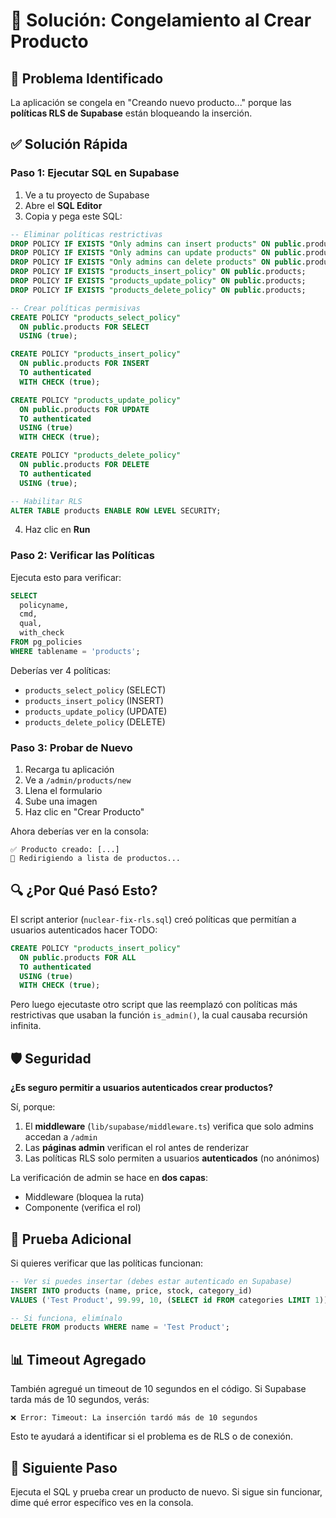 # 🔧 Solución: Congelamiento al Crear Producto

## 🎯 Problema Identificado

La aplicación se congela en "Creando nuevo producto..." porque las **políticas RLS de Supabase** están bloqueando la inserción.

## ✅ Solución Rápida

### Paso 1: Ejecutar SQL en Supabase

1. Ve a tu proyecto de Supabase
2. Abre el **SQL Editor**
3. Copia y pega este SQL:

```sql
-- Eliminar políticas restrictivas
DROP POLICY IF EXISTS "Only admins can insert products" ON public.products;
DROP POLICY IF EXISTS "Only admins can update products" ON public.products;
DROP POLICY IF EXISTS "Only admins can delete products" ON public.products;
DROP POLICY IF EXISTS "products_insert_policy" ON public.products;
DROP POLICY IF EXISTS "products_update_policy" ON public.products;
DROP POLICY IF EXISTS "products_delete_policy" ON public.products;

-- Crear políticas permisivas
CREATE POLICY "products_select_policy"
  ON public.products FOR SELECT
  USING (true);

CREATE POLICY "products_insert_policy"
  ON public.products FOR INSERT
  TO authenticated
  WITH CHECK (true);

CREATE POLICY "products_update_policy"
  ON public.products FOR UPDATE
  TO authenticated
  USING (true)
  WITH CHECK (true);

CREATE POLICY "products_delete_policy"
  ON public.products FOR DELETE
  TO authenticated
  USING (true);

-- Habilitar RLS
ALTER TABLE products ENABLE ROW LEVEL SECURITY;
```

4. Haz clic en **Run**

### Paso 2: Verificar las Políticas

Ejecuta esto para verificar:

```sql
SELECT 
  policyname,
  cmd,
  qual,
  with_check
FROM pg_policies
WHERE tablename = 'products';
```

Deberías ver 4 políticas:
- `products_select_policy` (SELECT)
- `products_insert_policy` (INSERT)
- `products_update_policy` (UPDATE)
- `products_delete_policy` (DELETE)

### Paso 3: Probar de Nuevo

1. Recarga tu aplicación
2. Ve a `/admin/products/new`
3. Llena el formulario
4. Sube una imagen
5. Haz clic en "Crear Producto"

Ahora deberías ver en la consola:

```
✅ Producto creado: [...]
🔄 Redirigiendo a lista de productos...
```

## 🔍 ¿Por Qué Pasó Esto?

El script anterior (`nuclear-fix-rls.sql`) creó políticas que permitían a usuarios autenticados hacer TODO:

```sql
CREATE POLICY "products_insert_policy"
  ON public.products FOR ALL
  TO authenticated
  USING (true)
  WITH CHECK (true);
```

Pero luego ejecutaste otro script que las reemplazó con políticas más restrictivas que usaban la función `is_admin()`, la cual causaba recursión infinita.

## 🛡️ Seguridad

**¿Es seguro permitir a usuarios autenticados crear productos?**

Sí, porque:
1. El **middleware** (`lib/supabase/middleware.ts`) verifica que solo admins accedan a `/admin`
2. Las **páginas admin** verifican el rol antes de renderizar
3. Las políticas RLS solo permiten a usuarios **autenticados** (no anónimos)

La verificación de admin se hace en **dos capas**:
- Middleware (bloquea la ruta)
- Componente (verifica el rol)

## 🧪 Prueba Adicional

Si quieres verificar que las políticas funcionan:

```sql
-- Ver si puedes insertar (debes estar autenticado en Supabase)
INSERT INTO products (name, price, stock, category_id)
VALUES ('Test Product', 99.99, 10, (SELECT id FROM categories LIMIT 1));

-- Si funciona, elimínalo
DELETE FROM products WHERE name = 'Test Product';
```

## 📊 Timeout Agregado

También agregué un timeout de 10 segundos en el código. Si Supabase tarda más de 10 segundos, verás:

```
❌ Error: Timeout: La inserción tardó más de 10 segundos
```

Esto te ayudará a identificar si el problema es de RLS o de conexión.

## 🚀 Siguiente Paso

Ejecuta el SQL y prueba crear un producto de nuevo. Si sigue sin funcionar, dime qué error específico ves en la consola.
